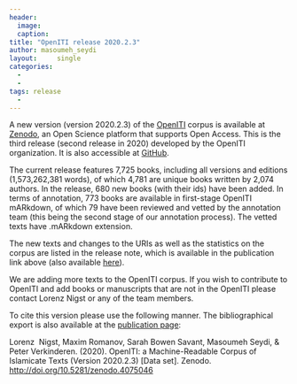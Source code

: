 ```yaml
---
header:
  image: 
  caption: 
title: "OpenITI release 2020.2.3"			
author: masoumeh_seydi		
layout:		single
categories:
  - 
  - 
tags: release
  - 
---
```





A new version (version 2020.2.3) of the [OpenITI](https://github.com/OpenITI) corpus is available at [Zenodo](https://zenodo.org/record/4075046), an Open Science platform that supports Open Access. This is the third release (second release in 2020) developed by the OpenITI organization. It is also accessible at [GitHub](https://github.com/OpenITI/RELEASE).



The current release features 7,725 books, including all versions and editions (1,573,262,381 words), of which 4,781 are unique books written by 2,074  authors. In the release, 680 new books (with their ids) have been added. In terms of annotation, 773 books are available in first-stage OpenITI mARkdown, of which 79 have been reviewed and vetted by the annotation team (this being the second stage of our annotation process). The vetted texts have .mARkdown extension.



The new texts and changes to the URIs as well as the statistics on the corpus are listed in the release note, which is available in the publication link above (also available [here](https://github.com/OpenITI/RELEASE/blob/master/OpenITI_release-note_2020-2-3.pdf)).



We are adding more texts to the OpenITI corpus. If you wish to contribute to OpenITI and add books or manuscripts that are not in the OpenITI please contact Lorenz Nigst or any of the team members.



To cite this version please use the following manner. The bibliographical export is also available at the [publication page](https://zenodo.org/record/3891466):



Lorenz  Nigst, Maxim Romanov, Sarah Bowen Savant, Masoumeh Seydi, & Peter Verkinderen. (2020). OpenITI: a Machine-Readable Corpus of Islamicate Texts (Version 2020.2.3) \[Data set\]. Zenodo. http://doi.org/10.5281/zenodo.4075046

































